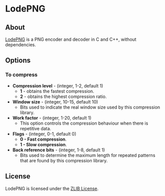 # LodePNG

## About
[LodePNG](https://github.com/lvandeve/lodepng) is a PNG encoder and decoder in C and C++, without dependencies.

## Options
### To compress
* **Compression level** - (integer, 1-2, default 1)
  * **1** - obtains the fastest compression.
  * **2** - obtains the highest compression ratio.
* **Window size** - (integer, 10-15, default 10)
  * Bits used to indicate the real window size used by this compression library.
* **Work factor** - (integer, 1-20, default 1)
  * This option controls the compression behaviour when there is repetitive data.
* **Flags** - (integer, 0-1, default 0)
  * **0 - Fast compression**.
  * **1 - Slow compression**.
* **Back reference bits** - (integer, 1-8, default 1)
  * Bits used to determine the maximum length for repeated patterns that are found by this compression library.

## License
LodePNG is licensed under the [ZLIB License](https://github.com/lvandeve/lodepng/blob/master/LICENSE).

